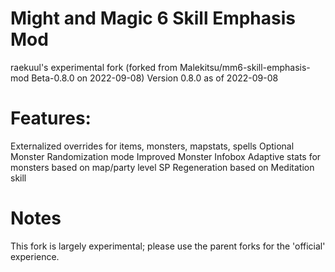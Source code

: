 # Might and Magic 6 Skill Emphasis Mod
raekuul's experimental fork (forked from Malekitsu/mm6-skill-emphasis-mod Beta-0.8.0 on 2022-09-08)
Version 0.8.0 as of 2022-09-08


# Features:
Externalized overrides for items, monsters, mapstats, spells
Optional Monster Randomization mode
Improved Monster Infobox
Adaptive stats for monsters based on map/party level
SP Regeneration based on Meditation skill

# Notes
This fork is largely experimental; please use the parent forks for the 'official' experience.
